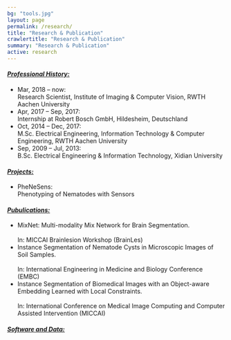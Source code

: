 ```yaml
---
bg: "tools.jpg"
layout: page
permalink: /research/
title: "Research & Publication"
crawlertitle: "Research & Publication"
summary: "Research & Publication"
active: research
---
```

<h4><i><u>Professional History:</u></i></h4>
<ul>
  <li><div class='pub_title'>Mar, 2018 – now: &nbsp;</div> Research Scientist, Institute of Imaging & Computer Vision, RWTH Aachen University</li>
  <li><div class='pub_title'>Apr, 2017 – Sep, 2017: &nbsp;</div> Internship at Robert Bosch GmbH, Hildesheim, Deutschland</li>
  <li><div class='pub_title'>Oct, 2014 – Dec, 2017: &nbsp;</div> M.Sc. Electrical Engineering, Information Technology & Computer Engineering, RWTH Aachen University</li>
  <li><div class='pub_title'>Sep, 2009 – Jul, 2013: &nbsp;</div> B.Sc. Electrical Engineering & Information Technology, Xidian University</li>
</ul>

<h4><i><u>Projects:</u></i></h4>
<ul>
  <li><div class='pub_title'>PheNeSens: &nbsp;</div> Phenotyping of Nematodes with Sensors</li>
</ul>

<h4><i><u>Pubulications:</u></i></h4>
<ul>
  <li><div class='pub_title'>MixNet: Multi-modality Mix Network for Brain Segmentation.</div> <br/> In: MICCAI Brainlesion Workshop (BrainLes)</li>
  <li><div class='pub_title'>Instance Segmentation of Nematode Cysts in Microscopic Images of Soil Samples.</div> <br/> In: International Engineering in Medicine and Biology Conference (EMBC)</li>
  <li><div class='pub_title'>Instance Segmentation of Biomedical Images with an Object-aware Embedding Learned with Local Constraints.</div> <br/> In: International Conference on Medical Image Computing and Computer Assisted Intervention (MICCAI)</li>
</ul>

<h4><i><u>Software and Data:</u></i></h4>
<ul>
</ul>